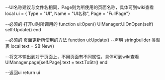 --UI名称建议与文件名相同，Page则为所使用的页面名称，具体可到wiki查看
local ui = { Type = "UI", Name = "UI名称", Page = "FullPage"}

--必须的 打开ui时所调用的
function ui:Open()
    UIManager:UIOnOpen(self)
    self:Update()
end

--必须的 页面更新所使用的方法
function ui:Update()
--声明 stringbuilder 类型表
    local text = SB:New()


--将文本输出到对于页面上，不用页面有不同属性，具体可到wiki查看
UIManager.page[self.Page].text = text:ToStr()
end


--返回ui
return ui